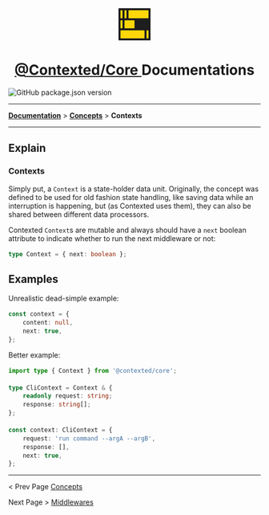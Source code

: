 <div align="center">
    <img alt="Contexted Logo" width="64" src="https://raw.githubusercontent.com/contexted-js/brand/master/dark/main-fill.svg">
    <h1>
		<a href="https://github.com/contexted-js/core">
        	@Contexted/Core
    	</a>
		<span>Documentations</span>
	</h1>
</div>

<img alt="GitHub package.json version" src="https://img.shields.io/github/package-json/v/contexted-js/core">

---

[**Documentation**](../README.md) > [**Concepts**](README.md) > **Contexts**

---

## Explain

### Contexts

Simply put, a `Context` is a state-holder data unit. Originally, the concept was defined to be used for old fashion state handling, like saving data while an interruption is happening, but (as Contexted uses them), they can also be shared between different data processors.

Contexted `Context`s are mutable and always should have a `next` boolean attribute to indicate whether to run the next middleware or not:

```ts
type Context = { next: boolean };
```

## Examples

Unrealistic dead-simple example:

```ts
const context = {
	content: null,
	next: true,
};
```

Better example:

```ts
import type { Context } from '@contexted/core';

type CliContext = Context & {
	readonly request: string;
	response: string[];
};

const context: CliContext = {
	request: 'run command --argA --argB',
	response: [],
	next: true,
};
```

---

< Prev Page
[Concepts](README.md)

Next Page >
[Middlewares](middlewares.md)
